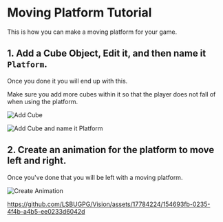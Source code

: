 # Moving Platform Tutorial
 
This is how you can make a moving platform for your game.

 ## 1. Add a Cube Object, Edit it, and then name it `Platform`.

 Once you done it you will end up with this.

Make sure you add more cubes within it so that the player does not fall of when using the platform.

![Add Cube](https://github.com/LSBUGPG/Vision/assets/17784224/8aa83f83-cc64-4372-a0e8-f69b0024fe61)

![Add Cube and name it Platform](https://github.com/LSBUGPG/Vision/assets/17784224/f0fe5fac-9ca5-4be5-b6ce-acbacbaffc96)

## 2. Create an animation for the platform to move left and right.

Once you've done that you will be left with a moving platform.

![Create Animation](https://github.com/LSBUGPG/Vision/assets/17784224/f1718d8f-4ad8-487b-b076-34f4dfd9dccd)

https://github.com/LSBUGPG/Vision/assets/17784224/154693fb-0235-4f4b-a4b5-ee0233d6042d